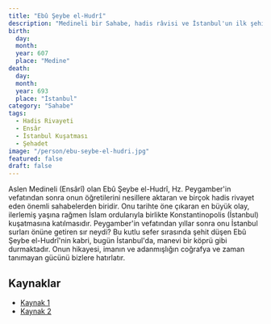 ```yaml
---
title: "Ebû Şeybe el-Hudrî"
description: "Medineli bir Sahabe, hadis râvisi ve İstanbul'un ilk şehitlerinden."
birth:
  day: 
  month: 
  year: 607
  place: "Medine"
death:
  day: 
  month: 
  year: 693
  place: "İstanbul"
category: "Sahabe"
tags:
  - Hadis Rivayeti
  - Ensâr
  - İstanbul Kuşatması
  - Şehadet
image: "/person/ebu-seybe-el-hudri.jpg"
featured: false
draft: false
---
```


Aslen Medineli (Ensârî) olan Ebû Şeybe el-Hudrî, Hz. Peygamber'in vefatından sonra onun öğretilerini nesillere aktaran ve birçok hadis rivayet eden önemli sahabelerden biridir. Onu tarihte öne çıkaran en büyük olay, ilerlemiş yaşına rağmen İslam ordularıyla birlikte Konstantinopolis (İstanbul) kuşatmasına katılmasıdır. Peygamber'in vefatından yıllar sonra onu İstanbul surları önüne getiren sır neydi? Bu kutlu sefer sırasında şehit düşen Ebû Şeybe el-Hudrî'nin kabri, bugün İstanbul'da, manevi bir köprü gibi durmaktadır. Onun hikayesi, imanın ve adanmışlığın coğrafya ve zaman tanımayan gücünü bizlere hatırlatır.

## Kaynaklar

- [Kaynak 1](https://islamansiklopedisi.org.tr/ebu-seybe-el-hudri)
- [Kaynak 2](https://www.istanbul.gov.tr/restorasyonu-tamamlanan-ebu-seybe-el-hudri-turbesi-ziyarete-acildi)